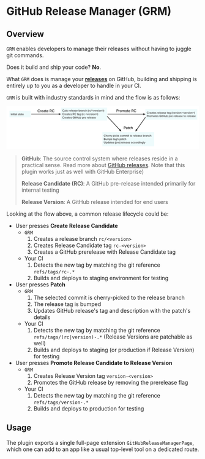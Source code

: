 # GitHub Release Manager (GRM)

## Overview

`GRM` enables developers to manage their releases without having to juggle git commands.

Does it build and ship your code? **No**.

What `GRM` does is manage your **[releases](https://docs.github.com/en/github/administering-a-repository/managing-releases-in-a-repository)** on GitHub, building and shipping is entirely up to you as a developer to handle in your CI.

`GRM` is built with industry standards in mind and the flow is as follows:

![](./src/cards/info/flow.png)

> **GitHub**: The source control system where releases reside in a practical sense. Read more about [GitHub releases](https://docs.github.com/en/github/administering-a-repository/managing-releases-in-a-repository). Note that this plugin works just as well with GitHub Enterprise)
>
> **Release Candidate (RC)**: A GitHub pre-release intended primarily for internal testing
>
> **Release Version**: A GitHub release intended for end users

Looking at the flow above, a common release lifecycle could be:

- User presses **Create Release Candidate**
  - `GRM`
    1. Creates a release branch `rc/<version>`
    1. Creates Release Candidate tag `rc-<version>`
    1. Creates a GitHub prerelease with Release Candidate tag
  - Your CI
    1. Detects the new tag by matching the git reference `refs/tags/rc-.*`
    1. Builds and deploys to staging environment for testing
- User presses **Patch**
  - `GRM`
    1. The selected commit is cherry-picked to the release branch
    1. The release tag is bumped
    1. Updates GitHub release's tag and description with the patch's details
  - Your CI
    1. Detects the new tag by matching the git reference `refs/tags/(rc|version)-.*` (Release Versions are patchable as well)
    1. Builds and deploys to staging (or production if Release Version) for testing
- User presses **Promote Release Candidate to Release Version**
  - `GRM`
    1. Creates Release Version tag `version-<version>`
    1. Promotes the GitHub release by removing the prerelease flag
  - Your CI
    1. Detects the new tag by matching the git reference `refs/tags/version-.*`
    1. Builds and deploys to production for testing

## Usage

The plugin exports a single full-page extension `GitHubReleaseManagerPage`, which one can add to an app like a usual top-level tool on a dedicated route.
